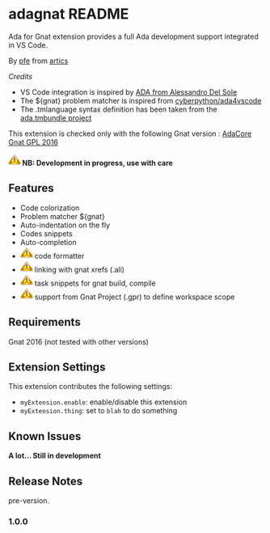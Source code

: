 # adagnat README

Ada for Gnat extension provides a full Ada development support integrated in VS Code.

By [pfe](mailto://philippe.fernandez@artics.fr:?subject=[ADAGNAT]) from [artics](www.artics.fr)

_Credits_
* VS Code integration is inspired by [ADA from Alessandro Del Sole](https://github.com/AlessandroDelSole/VSCodeSuccinctly)
* The ${gnat} problem matcher is inspired from [cyberpython/ada4vscode](https://github.com/cyberpython/ada4vscode)
* The .tmlanguage syntax definition has been taken from the [ada.tmbundle project](https://github.com/mulander/ada.tmbundle)

This extension is checked only with the following Gnat version : [AdaCore Gnat GPL 2016 ](https://www.adacore.com/download)

**![TODO](images/alert-24x24.png) NB: Development in progress, use with care**

## Features
* Code colorization
* Problem matcher ${gnat}
* Auto-indentation on the fly
* Codes snippets
* Auto-completion
* ![TODO](images/alert-24x24.png) code formatter
* ![TODO](images/alert-24x24.png) linking with gnat xrefs (.ali)
* ![TODO](images/alert-24x24.png) task snippets for gnat build, compile
* ![TODO](images/alert-24x24.png) support from Gnat Project (.gpr) to define workspace scope

## Requirements

Gnat 2016 (not tested with other versions)

## Extension Settings

This extension contributes the following settings:

* `myExtension.enable`: enable/disable this extension
* `myExtension.thing`: set to `blah` to do something

## Known Issues

**A lot... Still in development**

## Release Notes

pre-version.

### 1.0.0
